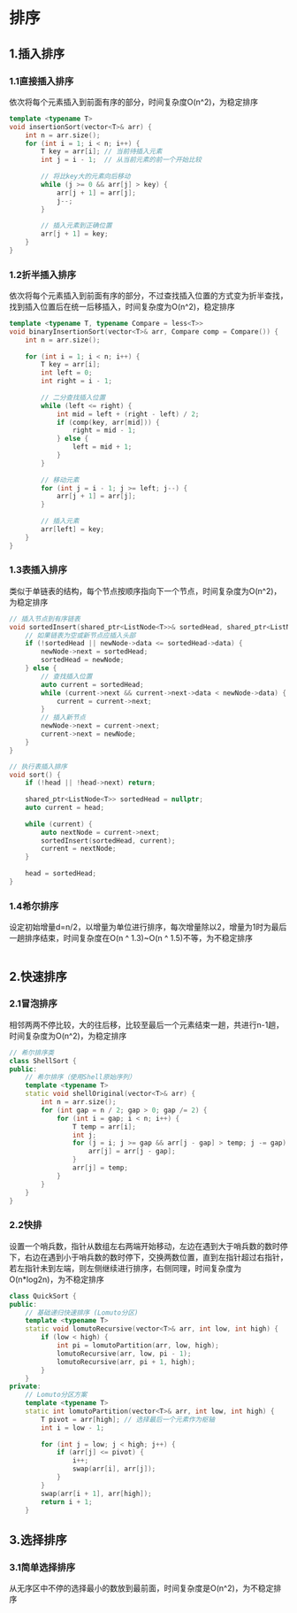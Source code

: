 # 排序
## 1.插入排序
### 1.1直接插入排序
依次将每个元素插入到前面有序的部分，时间复杂度O(n^2)，为稳定排序
```c++
template <typename T>
void insertionSort(vector<T>& arr) {
    int n = arr.size();
    for (int i = 1; i < n; i++) {
        T key = arr[i]; // 当前待插入元素
        int j = i - 1;  // 从当前元素的前一个开始比较
        
        // 将比key大的元素向后移动
        while (j >= 0 && arr[j] > key) {
            arr[j + 1] = arr[j];
            j--;
        }
        
        // 插入元素到正确位置
        arr[j + 1] = key;
    }
}
```
### 1.2折半插入排序
依次将每个元素插入到前面有序的部分，不过查找插入位置的方式变为折半查找，找到插入位置后在统一后移插入，时间复杂度为O(n^2)，稳定排序
```c++
template <typename T, typename Compare = less<T>>
void binaryInsertionSort(vector<T>& arr, Compare comp = Compare()) {
    int n = arr.size();
    
    for (int i = 1; i < n; i++) {
        T key = arr[i];
        int left = 0;
        int right = i - 1;
        
        // 二分查找插入位置
        while (left <= right) {
            int mid = left + (right - left) / 2;
            if (comp(key, arr[mid])) {
                right = mid - 1;
            } else {
                left = mid + 1;
            }
        }
        
        // 移动元素
        for (int j = i - 1; j >= left; j--) {
            arr[j + 1] = arr[j];
        }
        
        // 插入元素
        arr[left] = key;
    }
}
```
### 1.3表插入排序
类似于单链表的结构，每个节点按顺序指向下一个节点，时间复杂度为O(n^2)，为稳定排序
```c++
// 插入节点到有序链表
void sortedInsert(shared_ptr<ListNode<T>>& sortedHead, shared_ptr<ListNode<T>> newNode) {
    // 如果链表为空或新节点应插入头部
    if (!sortedHead || newNode->data <= sortedHead->data) {
        newNode->next = sortedHead;
        sortedHead = newNode;
    } else {
        // 查找插入位置
        auto current = sortedHead;
        while (current->next && current->next->data < newNode->data) {
            current = current->next;
        }
        // 插入新节点
        newNode->next = current->next;
        current->next = newNode;
    }
}

// 执行表插入排序
void sort() {
    if (!head || !head->next) return;
    
    shared_ptr<ListNode<T>> sortedHead = nullptr;
    auto current = head;
    
    while (current) {
        auto nextNode = current->next;
        sortedInsert(sortedHead, current);
        current = nextNode;
    }
    
    head = sortedHead;
}
```
### 1.4希尔排序
设定初始增量d=n/2，以增量为单位进行排序，每次增量除以2，增量为1时为最后一趟排序结束，时间复杂度在O(n ^ 1.3)~O(n ^ 1.5)不等，为不稳定排序
```c++
```
## 2.快速排序
### 2.1冒泡排序
相邻两两不停比较，大的往后移，比较至最后一个元素结束一趟，共进行n-1趟，时间复杂度为O(n^2)，为稳定排序
```c++
// 希尔排序类
class ShellSort {
public:
	// 希尔排序（使用Shell原始序列）
    template <typename T>
    static void shellOriginal(vector<T>& arr) {
        int n = arr.size();
        for (int gap = n / 2; gap > 0; gap /= 2) {
            for (int i = gap; i < n; i++) {
                T temp = arr[i];
                int j;
                for (j = i; j >= gap && arr[j - gap] > temp; j -= gap) {
                    arr[j] = arr[j - gap];
                }
                arr[j] = temp;
            }
        }
    }
}
```
### 2.2快排
设置一个哨兵数，指针从数组左右两端开始移动，左边在遇到大于哨兵数的数时停下，右边在遇到小于哨兵数的数时停下，交换两数位置，直到左指针超过右指针，若左指针未到左端，则左侧继续进行排序，右侧同理，时间复杂度为O(n*log2n)，为不稳定排序
```c++
class QuickSort {
public:
    // 基础递归快速排序 (Lomuto分区)
    template <typename T>
    static void lomutoRecursive(vector<T>& arr, int low, int high) {
        if (low < high) {
            int pi = lomutoPartition(arr, low, high);
            lomutoRecursive(arr, low, pi - 1);
            lomutoRecursive(arr, pi + 1, high);
        }
    }
private:
    // Lomuto分区方案
    template <typename T>
    static int lomutoPartition(vector<T>& arr, int low, int high) {
        T pivot = arr[high]; // 选择最后一个元素作为枢轴
        int i = low - 1;
        
        for (int j = low; j < high; j++) {
            if (arr[j] <= pivot) {
                i++;
                swap(arr[i], arr[j]);
            }
        }
        swap(arr[i + 1], arr[high]);
        return i + 1;
    }
```
## 3.选择排序
### 3.1简单选择排序
从无序区中不停的选择最小的数放到最前面，时间复杂度是O(n^2)，为不稳定排序
```c++

```
<!--stackedit_data:
eyJoaXN0b3J5IjpbLTIwMzAzMzI1OTgsLTIxMzI2NjIyNjUsMj
Y1NjY3MjQwLDYwMzQ2MTc2MCw0ODUwNjY1ODcsMTg3NzA4MDdd
fQ==
-->